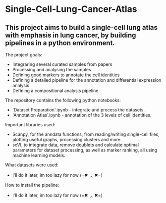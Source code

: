 # Single-Cell-Lung-Cancer-Atlas
## This project aims to build a single-cell lung atlas with emphasis in lung cancer, by building pipelines in a python environment.

The project goals:
  * Integraring several curated samples from papers
  * Processing and analysing the samples
  * Defining good markers to annotate the cell identities
  * Defining a detailed pipeline for the annotation and differential expression analysis
  * Defining a compositional analysis pipeline

The repository contains the following python notebooks:
  * 'Dataset Preparation'.ipynb - integrate and process the datasets.
  * 'Annotation Atlas'.ipynb - annotation of the 3 levels of cell identities.

Important libraries used:
  * Scanpy, for the anndata functions, from reading/writing single-cell files, plotting useful graphs, processing clusters and more.
  * scVI, to integrate data, remove doublets and calculate optimal parameters for dataset processing, as well as marker ranking, all using machine learning models.

What datasets were used:
  * I'll do it later, im too lazy for now (=✖ ᆺ ✖=)

How to install the pipeline:
  * I'll do it later, im too lazy for now (=✖ ᆺ ✖=)

